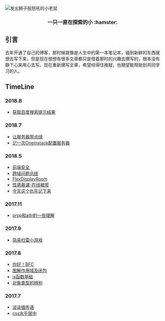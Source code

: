 ![发出狮子般怒吼的小老鼠](images/bbb.jpg)

<h3 align="center">一只一直在探索的小 :hamster:</h3>

## 引言

去年开通了自己的博客，那时候就像是人生中的第一本笔记本，碰到新鲜的东西就想去写下来，但是现在想想有很多文章都只是借着那时的兴趣去撰写的，根本没有静下心来用心去写。现在重新撰写文章，希望经得住推敲，也期望能帮助到共同学习的人。

## TimeLine

### 2018.8

- [获取百度搜索提示结果](https://github.com/MLuminary/Blog/issues/16)

### 2018.7

- [让服务器带点绿](https://github.com/MLuminary/Blog/issues/14)
- [记一次Oneinstack配置服务器](https://github.com/MLuminary/Blog/issues/15)

### 2018.5

- [前端安全](https://github.com/MLuminary/Blog/issues/5)
- [跨域问题总结](https://github.com/MLuminary/Blog/issues/7)
- [FlexDisplayRoom](https://github.com/MLuminary/Blog/issues/11)
- [性感慕课-在线被爬](https://github.com/MLuminary/Blog/issues/12)
- [今天这个仇先记下来](https://github.com/MLuminary/Blog/issues/13)

### 2017.11

- [prop和attr的一些理解](https://github.com/MLuminary/Blog/issues/8)

### 2017.9

- [简易扫雷小游戏](https://github.com/MLuminary/Blog/issues/2)

### 2017.8

- [你好！BFC](https://github.com/MLuminary/Blog/issues/3)
- [图解作用域及闭包](https://github.com/MLuminary/Blog/issues/4)
- [js函数基础](https://github.com/MLuminary/Blog/issues/6)
- [对象类型的辨别](https://github.com/MLuminary/Blog/issues/10)

### 2017.7

- [谈谈值传递](https://github.com/MLuminary/Blog/issues/1)
- [css水平居中](https://github.com/MLuminary/Blog/issues/9)




